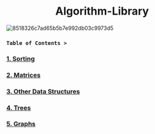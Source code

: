 # <h1 align="center">Algorithm-Library

![8518326c7ad65b5b7e992db03c9973d5](https://user-images.githubusercontent.com/73013239/126026548-c6af7aa4-7983-4cbf-8704-5ab12374578a.gif)

### **`Table of Contents >`**
### [1. Sorting](https://github.com/yoonBot/Algorithm-Library/tree/main/Sorting)
### [2. Matrices](https://github.com/yoonBot/Algorithm-Library/tree/main/Matrices)
### [3. Other Data Structures](https://github.com/yoonBot/Algorithm-Library/tree/main/Data%20Structures)
### [4. Trees](https://github.com/yoonBot/Algorithm-Library/tree/main/Trees)
### [5. Graphs](https://github.com/yoonBot/Algorithm-Library/tree/main/Graphs)
